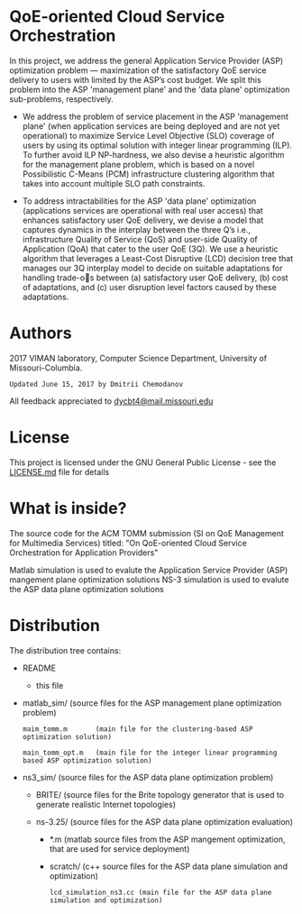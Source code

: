 # QoE-oriented Cloud Service Orchestration

In this project, we address the general Application Service Provider (ASP) optimization problem — maximization of the
satisfactory QoE service delivery to users with limited by the ASP’s cost budget. We split this problem into the ASP 'management plane' and the 'data plane' optimization sub-problems, respectively. 

* We address the problem of service placement in the ASP 'management plane' (when application services are being deployed and are not yet operational) to maximize Service Level Objective (SLO) coverage of users by using its optimal solution with integer linear programming (ILP). 
To further avoid ILP NP-hardness, we also devise a heuristic algorithm for the management plane problem, which is based on a novel Possibilistic C-Means (PCM) infrastructure clustering algorithm that takes into account multiple SLO path constraints. 

* To address intractabilities for the ASP 'data plane' optimization (applications services are operational with real user access) that enhances satisfactory user QoE delivery, we devise a model that captures dynamics in the interplay between the three Q’s i.e., infrastructure Quality of Service (QoS) and user-side Quality of Application (QoA) that cater to the user QoE (3Q). We use a heuristic algorithm that leverages a Least-Cost Disruptive (LCD) decision tree that manages
our 3Q interplay model to decide on suitable adaptations for handling trade-os between (a) satisfactory user QoE delivery, (b) cost of adaptations, and (c) user disruption level factors caused by these adaptations.


Authors
=================
2017 VIMAN laboratory, Computer Science Department, University of Missouri-Columbia.

```
Updated June 15, 2017 by Dmitrii Chemodanov
```

All feedback appreciated to dycbt4@mail.missouri.edu 

License
=================
This project is licensed under the GNU General Public License - see the [LICENSE.md](LICENSE.md) file for details


What is inside?
================
The source code for the ACM TOMM submission (SI on QoE Management for Multimedia Services) 
titled: "On QoE-oriented Cloud Service Orchestration for Application Providers"

Matlab simulation is used to evalute the Application Service Provider (ASP) mangement plane optimization solutions
NS-3 simulation is used to evalute the ASP data plane optimization solutions

Distribution
================
The distribution tree contains: 

* README

	- this file
    
* matlab_sim/ (source files for the ASP management plane optimization problem)	

    ```
    maim_tomm.m       (main file for the clustering-based ASP optimization solution)

    main_tomm_opt.m   (main file for the integer linear programming based ASP optimization solution)
    ```
    
* ns3_sim/ (source files for the ASP data plane optimization problem)

    - BRITE/   (source files for the Brite topology generator that is used to generate realistic Internet topologies)
    
    - ns-3.25/ (source files for the ASP data plane optimization evaluation)
    
        - *.m      (matlab source files from the ASP mangement optimization, that are used for service deployment)
        
        - scratch/ (c++ source files for the ASP data plane simulation and optimization)
        
            ```
            lcd_simulation_ns3.cc (main file for the ASP data plane simulation and optimization)
            ```